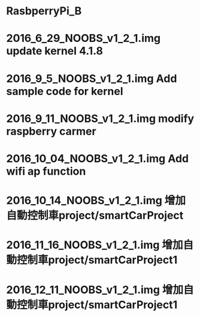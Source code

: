 # RasbperryPi_B
# 2016_6_29_NOOBS_v1_2_1.img		update kernel 4.1.8
# 2016_9_5_NOOBS_v1_2_1.img		Add sample code for kernel
# 2016_9_11_NOOBS_v1_2_1.img		modify raspberry carmer
# 2016_10_04_NOOBS_v1_2_1.img		Add wifi ap function
# 2016_10_14_NOOBS_v1_2_1.img		增加自動控制車project/smartCarProject
# 2016_11_16_NOOBS_v1_2_1.img		增加自動控制車project/smartCarProject1
# 2016_12_11_NOOBS_v1_2_1.img		增加自動控制車project/smartCarProject1
